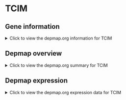 <h1>TCIM</h1>

<h2>Gene information</h2>
<details>
  <summary>Click to view the depmap.org information for TCIM</summary>
  <iframe src="https://depmap.org/portal/gene/TCIM?tab=about" style="border:none;width:100%;height:800px"></iframe>
</details>

<h2>Depmap overview</h2>
<details>
  <summary>Click to view the depmap.org summary for TCIM</summary>
  <iframe src="https://depmap.org/portal/gene/TCIM?tab=overview" style="border:none;width:100%;height:800px"></iframe>
</details>

<h2>Depmap expression</h2>
<details>
  <summary>Click to view the depmap.org expression data for TCIM</summary>
  <iframe src="https://depmap.org/portal/gene/TCIM?tab=characterization" style="border:none;width:100%;height:800px"></iframe>
</details>


<!--
<h2>Reactome Pathway diagram</h2>
<details>
  <summary>Click to view Reactome pathway for TCIM</summary>
  PNAME
</details>
-->


